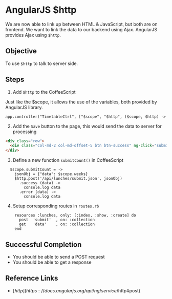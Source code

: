 # AngularJS $http

We are now able to link up between HTML & JavaScript, but both are on frontend. We want to link the data to our backend using Ajax. AngularJS provides Ajax using `$http`.

## Objective

To use `$http` to talk to server side.

## Steps

1) Add `$http` to the CoffeeScript

Just like the $scope, it allows the use of the variables, both provided by AngularJS library.

```
app.controller("TimetableCtrl", ["$scope", "$http", ($scope, $http) ->
```

2) Add the `Save` button to the page, this would send the data to server for processing

```html
<div class="row">
  <div class="col-md-2 col-md-offset-5 btn btn-success" ng-click="submitCount()">Save</div>
</div>
```

3) Define a new function `submitCount()` in CoffeeScript

```
  $scope.submitCount = ->
    jsonObj = {"data": $scope.weeks}
    $http.post('/api/lunches/submit.json', jsonObj)
      .success (data) ->
        console.log data
      .error (data) ->
        console.log data
```

4) Setup corresponding routes in `routes.rb`

```
    resources :lunches, only: [:index, :show, :create] do
      post  'submit'  , on: :collection
      get   'data'    , on: :collection
    end
```

## Successful Completion

- You should be able to send a POST request
- You should be able to get a response

## Reference Links

- [$http](https://docs.angularjs.org/api/ng/service/$http#post)
